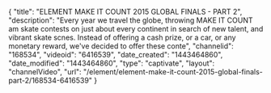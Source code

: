 {
    "title": "ELEMENT MAKE IT COUNT 2015 GLOBAL FINALS  - PART 2",
    "description": "Every year we travel the globe, throwing MAKE IT COUNT am skate contests on just about every continent in search of new talent, and vibrant skate scnes. Instead of offering a cash prize, or a car, or any monetary reward, we've decided to offer these conte",
    "channelid": "168534",
    "videoid": "6416539",
    "date_created": "1443464860",
    "date_modified": "1443464860",
    "type": "captivate",
    "layout": "channelVideo",
    "url": "\/element\/element-make-it-count-2015-global-finals-part-2\/168534-6416539"
}